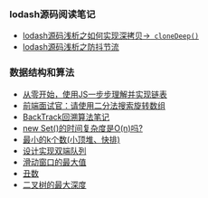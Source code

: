 ### lodash源码阅读笔记
* [lodash源码浅析之如何实现深拷贝->``` cloneDeep()``` ](https://github.com/shaotianyu/lodash-source-learning/tree/master/cloneDeep)
* [lodash源码浅析之防抖节流](https://github.com/shaotianyu/awesome-source-learning/tree/master/debounce%26throttle)

### 数据结构和算法
* [从零开始，使用JS一步步理解并实现链表](https://juejin.cn/post/6844904106339876871)
* [前端面试官：请使用二分法搜索旋转数组](https://juejin.cn/post/6844903824050618381)
* [BackTrack回溯算法笔记](https://github.com/shaotianyu/FuckingAlgorithm/wiki/BackTrack%E5%9B%9E%E6%BA%AF%E7%AE%97%E6%B3%95%E7%AC%94%E8%AE%B0)
* [new Set()的时间复杂度是O(n)吗?](https://github.com/shaotianyu/FuckingAlgorithm/wiki/new-Set()%E7%9A%84%E6%97%B6%E9%97%B4%E5%A4%8D%E6%9D%82%E5%BA%A6%E6%98%AFO(n)%E5%90%97%3F)
* [最小的k个数(小顶堆、快排)](https://github.com/shaotianyu/FuckingAlgorithm/wiki/%E6%9C%80%E5%B0%8F%E7%9A%84k%E4%B8%AA%E6%95%B0(%E5%B0%8F%E9%A1%B6%E5%A0%86%E3%80%81%E5%BF%AB%E6%8E%92))
* [设计实现双端队列](https://github.com/shaotianyu/FuckingAlgorithm/wiki/%E8%AE%BE%E8%AE%A1%E5%AE%9E%E7%8E%B0%E5%8F%8C%E7%AB%AF%E9%98%9F%E5%88%97)
* [滑动窗口的最大值](https://github.com/shaotianyu/FuckingAlgorithm/wiki/%E6%BB%91%E5%8A%A8%E7%9A%84%E7%AA%97%E5%8F%A3-%E7%AC%94%E8%AE%B0)
* [丑数](https://leetcode-cn.com/problems/chou-shu-lcof/solution/zui-xiao-dui-dong-tai-gui-hua-jie-jue-ch-lcoo/)
* [二叉树的最大深度](https://leetcode-cn.com/problems/maximum-depth-of-binary-tree/solution/3chong-fang-fa-duo-chong-xie-fa-di-gui-d-ngmn/)

